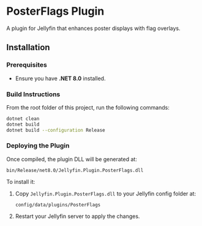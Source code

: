 # PosterFlags Plugin

A plugin for Jellyfin that enhances poster displays with flag overlays.

## Installation

### Prerequisites
- Ensure you have **.NET 8.0** installed.

### Build Instructions
From the root folder of this project, run the following commands:

```sh
dotnet clean
dotnet build
dotnet build --configuration Release
```

### Deploying the Plugin
Once compiled, the plugin DLL will be generated at:

```
bin/Release/net8.0/Jellyfin.Plugin.PosterFlags.dll
```

To install it:
1. Copy `Jellyfin.Plugin.PosterFlags.dll` to your Jellyfin config folder at:  
   ```
   config/data/plugins/PosterFlags
   ```
2. Restart your Jellyfin server to apply the changes.